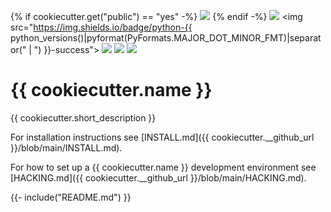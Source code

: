 {% if cookiecutter.get("public") == "yes" -%}
<a href="{{ cookiecutter.__github_url }}/actions/workflows/ci.yml?query=branch%3Amain"><img src="https://img.shields.io/github/workflow/status/{{ cookiecutter.github_owner }}/{{ cookiecutter.slug }}/CI/main"></a>
{% endif -%}
<a href="{{ cookiecutter.__pypi_url }}"><img src="https://img.shields.io/pypi/v/{{ cookiecutter.slug }}"></a>
<a><img src="https://img.shields.io/badge/python-{{ python_versions()|pyformat(PyFormats.MAJOR_DOT_MINOR_FMT)|separator(" | ") }}-success"></a>
<a href="{{ cookiecutter.__github_url }}/blob/main/LICENSE"><img src="https://img.shields.io/badge/license-BSD--2--Clause-success"></a>
<a href="https://github.com/hypothesis/cookiecutters/tree/main/pypackage"><img src="https://img.shields.io/badge/cookiecutter-pypackage-success"></a>
<a href="https://black.readthedocs.io/en/stable/"><img src="https://img.shields.io/badge/code%20style-black-000000"></a>

# {{ cookiecutter.name }}

{{ cookiecutter.short_description }}

For installation instructions see [INSTALL.md]({{ cookiecutter.__github_url }}/blob/main/INSTALL.md).

For how to set up a {{ cookiecutter.name }} development environment see
[HACKING.md]({{ cookiecutter.__github_url }}/blob/main/HACKING.md).

{{- include("README.md") }}
